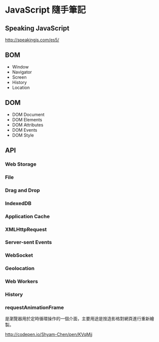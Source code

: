 # JavaScript 隨手筆記

## Speaking JavaScript
http://speakingjs.com/es5/

## BOM
* Window
* Navigator
* Screen
* History
* Location

## DOM
* DOM Document
* DOM Elements
* DOM Attributes
* DOM Events
* DOM Style

## API

### Web Storage

### File

### Drag and Drop

### IndexedDB

### Application Cache

### XMLHttpRequest

### Server-sent Events

### WebSocket

### Geolocation

### Web Workers

### History

### requestAnimationFrame
是瀏覽器用於定時循環操作的一個介面，主要用途是按造影格對網頁進行重新繪製。

http://codepen.io/Shyam-Chen/pen/KVqMjj
